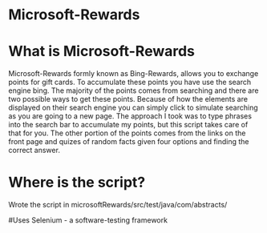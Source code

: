 # Microsoft-Rewards


# What is Microsoft-Rewards
Microsoft-Rewards formly known as Bing-Rewards, allows you to exchange points for gift cards. To accumulate these points you have use the search engine bing. The majority of the points comes from searching and there are two possible ways to get these points. Because of how the elements are displayed on their search engine you can simply click to simulate searching as you are going to a new page. The approach I took was to type phrases into the search bar to accumulate my points, but this script takes care of that for you. The other portion of the points comes from the links on the front page and quizes of random facts given four options and finding the correct answer.

# Where is the script?
Wrote the script in microsoftRewards/src/test/java/com/abstracts/

#Uses
Selenium - a software-testing framework
